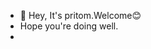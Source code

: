 - 👋 Hey, It's pritom.Welcome😊
- Hope you're doing well.
- 


<!---
damrahul02/damrahul02 is a ✨ special ✨ repository because its `README.md` (this file) appears on your GitHub profile.
You can click the Preview link to take a look at your changes.
--->
